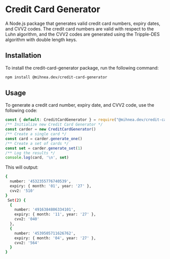 # Credit Card Generator

A Node.js package that generates valid credit card numbers, expiry dates, and CVV2 codes. The credit card numbers are valid with respect to the Luhn algorithm, and the CVV2 codes are generated using the Tripple-DES algorithm with double length keys.

## Installation
To install the credit-card-generator package, run the following command:
```bash
npm install @mihnea.dev/credit-card-generator
```

## Usage
To generate a credit card number, expiry date, and CVV2 code, use the following code:
```js
const { default: CreditCardGenerator } = require("@mihnea.dev/credit-card-generator");
/** Initialize new Credit Card Generator */
const carder = new CreditCardGenerator()
/** Create a single card */
const card = carder.generate_one()
/** Create a set of cards */
const set = carder.generate_set(1)
/** Log the results */
console.log(card, '\n', set)
```
This will output:
```bash
{
  number: '4532355776740539',
  expiry: { month: '01', year: '27' },
  cvv2: '510'
} 
 Set(2) {
  {
    number: '4916384806334101',
    expiry: { month: '11', year: '27' },
    cvv2: '040'
  },
  {
    number: '4539505711626762',
    expiry: { month: '04', year: '27' },
    cvv2: '564'
  }
}
```